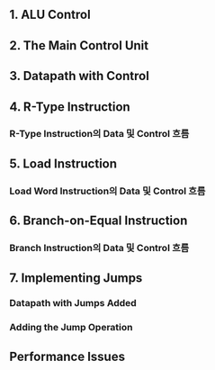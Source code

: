 ## 1. ALU Control


## 2. The Main Control Unit

## 3. Datapath with Control

## 4. R-Type Instruction

### R-Type Instruction의 Data 및 Control 흐름

## 5. Load Instruction
### Load Word Instruction의 Data 및 Control 흐름

## 6. Branch-on-Equal Instruction
### Branch Instruction의 Data 및 Control 흐름

## 7. Implementing Jumps
### Datapath with Jumps Added
### Adding the Jump Operation

## Performance Issues
